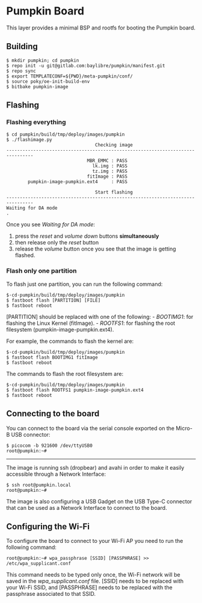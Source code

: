 # Pumpkin Board

This layer provides a minimal BSP and rootfs for booting the Pumpkin board.

## Building

    $ mkdir pumpkin; cd pumpkin
    $ repo init -u git@gitlab.com:baylibre/pumpkin/manifest.git
    $ repo sync
    $ export TEMPLATECONF=${PWD}/meta-pumpkin/conf/
    $ source poky/oe-init-build-env
    $ bitbake pumpkin-image

## Flashing

### Flashing everything

    $ cd pumpkin/build/tmp/deploy/images/pumpkin
    $ ./flashimage.py
                                     Checking image
    --------------------------------------------------------------------------------
                                  MBR_EMMC : PASS
                                    lk.img : PASS
                                    tz.img : PASS
                                  fitImage : PASS
            pumpkin-image-pumpkin.ext4     : PASS

                                     Start flashing
    --------------------------------------------------------------------------------
    Waiting for DA mode
    .

Once you see *Waiting for DA mode*:
1) press the *reset* and *volume down* buttons **simultaneously**
2) then release only the *reset* button
3) release the *volume* button once you see that the image is getting flashed.

### Flash only one partition

To flash just one partition, you can run the following command:

    $·cd·pumpkin/build/tmp/deploy/images/pumpkin
    $ fastboot flash [PARTITION] [FILE]
    $ fastboot reboot

[PARTITION] should be replaced with one of the following:
    - *BOOTIMG1*: for flashing the Linux Kernel (fitImage).
    - *ROOTFS1*: for flashing the root filesystem (pumpkin-image-pumpkin.ext4).

For example, the commands to flash the kernel are:

    $·cd·pumpkin/build/tmp/deploy/images/pumpkin
    $ fastboot flash BOOTIMG1 fitImage
    $ fastboot reboot

The commands to flash the root filesystem are:

    $·cd·pumpkin/build/tmp/deploy/images/pumpkin
    $ fastboot flash ROOTFS1 pumpkin-image-pumpkin.ext4
    $ fastboot reboot

## Connecting to the board

You can connect to the board via the serial console exported on the Micro-B USB connector:

    $ picocom -b 921600 /dev/ttyUSB0
    root@pumpkin:~#

---
The image is running ssh (dropbear) and avahi in order to make it easily accessible through a Network Interface:

    $ ssh root@pumpkin.local
    root@pumpkin:~#

The image is also configuring a USB Gadget on the USB Type-C connector that can be used as a Network Interface to connect to the board.

## Configuring the Wi-Fi

To configure the board to connect to your Wi-Fi AP you need to run the following command:

    root@pumpkin:~# wpa_passphrase [SSID] [PASSPHRASE] >> /etc/wpa_supplicant.conf

This command needs to be typed only once, the Wi-Fi network will be saved in
the *wpa_supplicant.conf* file. [SSID] needs to be replaced with your
Wi-Fi SSID, and [PASSPHRASE] needs to be replaced with the passphrase
associated to that SSID.
